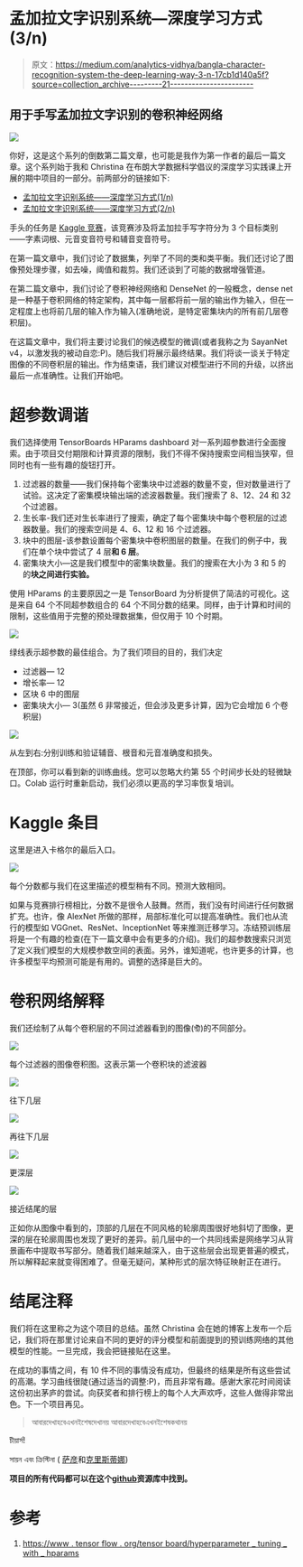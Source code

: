 # 孟加拉文字识别系统—深度学习方式(3/n)

> 原文：<https://medium.com/analytics-vidhya/bangla-character-recognition-system-the-deep-learning-way-3-n-17cb1d140a5f?source=collection_archive---------21----------------------->

## 用于手写孟加拉文字识别的卷积神经网络

![](img/1dbd5868843848116005d2e12a9b0acf.png)

你好，这是这个系列的倒数第二篇文章，也可能是我作为第一作者的最后一篇文章。这个系列始于我和 Christina 在布朗大学数据科学倡议的深度学习实践课上开展的期中项目的一部分。前两部分的链接如下:

*   [孟加拉文字识别系统——深度学习方式(1/n)](/@sayansamanta/bangla-character-recognition-system-the-deep-learning-way-1-n-8671a33a7860)
*   [孟加拉文字识别系统——深度学习方式(2/n)](/@sayansamanta/bangla-character-recognition-system-the-deep-learning-way-2-n-d5b16333d77b)

手头的任务是 [Kaggle 竞赛](https://www.kaggle.com/c/bengaliai-cv19)，该竞赛涉及将孟加拉手写字符分为 3 个目标类别——字素词根、元音变音符号和辅音变音符号。

在第一篇文章中，我们讨论了数据集，列举了不同的类和类平衡。我们还讨论了图像预处理步骤，如去噪，阈值和裁剪。我们还谈到了可能的数据增强管道。

在第二篇文章中，我们讨论了卷积神经网络和 DenseNet 的一般概念，dense net 是一种基于卷积网络的特定架构，其中每一层都将前一层的输出作为输入，但在一定程度上也将前几层的输入作为输入(准确地说，是特定密集块内的所有前几层卷积层)。

在这篇文章中，我们将主要讨论我们的候选模型的微调(或者我称之为 SayanNet v4，以激发我的被动自恋:P)。随后我们将展示最终结果。我们将谈一谈关于特定图像的不同卷积层的输出。作为结束语，我们建议对模型进行不同的升级，以挤出最后一点准确性。让我们开始吧。

# 超参数调谐

我们选择使用 TensorBoards HParams dashboard 对一系列超参数进行全面搜索。由于项目交付期限和计算资源的限制，我们不得不保持搜索空间相当狭窄，但同时也有一些有趣的旋钮打开。

1.  过滤器的数量——我们保持每个密集块中过滤器的数量不变，但对数量进行了试验。这决定了密集模块输出端的滤波器数量。我们搜索了 8、12、24 和 32 个过滤器。
2.  生长率-我们还对生长率进行了搜索，确定了每个密集块中每个卷积层的过滤器数量。我们的搜索空间是 4、6、12 和 16 个过滤器。
3.  块中的图层-该参数设置每个密集块中卷积图层的数量。在我们的例子中，我们在单个块中尝试了 4 层**和 6 层**。
4.  密集块大小—这是我们模型中的密集块数量。我们的搜索在大小为 3 和 5 的的**块之间进行实验。**

使用 HParams 的主要原因之一是 TensorBoard 为分析提供了简洁的可视化。这是来自 64 个不同超参数组合的 64 个不同分数的结果。同样，由于计算和时间的限制，这些值用于完整的预处理数据集，但仅用于 10 个时期。

![](img/437458116ef4139b13cb204ab19ecd6e.png)

绿线表示超参数的最佳组合。为了我们项目的目的，我们决定

*   过滤器— 12
*   增长率— 12
*   区块 6 中的图层
*   密集块大小— 3(虽然 6 非常接近，但会涉及更多计算，因为它会增加 6 个卷积层)

![](img/baf8d6a66a8bd337021a0465499b96f7.png)

从左到右:分别训练和验证辅音、根音和元音准确度和损失。

在顶部，你可以看到新的训练曲线。您可以忽略大约第 55 个时间步长处的轻微缺口。Colab 运行时重新启动，我们必须以更高的学习率恢复培训。

# Kaggle 条目

这里是进入卡格尔的最后入口。

![](img/4d1cdd3646a090d5ace87cbbaea3ca97.png)

每个分数都与我们在这里描述的模型稍有不同。预测大致相同。

如果与竞赛排行榜相比，分数不是很令人鼓舞。然而，我们没有时间进行任何数据扩充。也许，像 AlexNet 所做的那样，局部标准化可以提高准确性。我们也从流行的模型如 VGGnet、ResNet、InceptionNet 等来推测迁移学习。冻结预训练层将是一个有趣的检查(在下一篇文章中会有更多的介绍)。我们的超参数搜索只浏览了定义我们模型的大规模参数空间的表面。另外，谁知道呢，也许更多的计算，也许多模型平均预测可能是有用的。调整的选择是巨大的。

# 卷积网络解释

我们还绘制了从每个卷积层的不同过滤器看到的图像(স্ট্রী)的不同部分。

![](img/766c5cf4c6fc4239a7e756347e4f0901.png)

每个过滤器的图像卷积图。这表示第一个卷积块的滤波器

![](img/a971e3e44849e7e9144e800ec37b45c2.png)

往下几层

![](img/ea6f50a0b5e13da6db9daceac8c971c6.png)

再往下几层

![](img/c21d29f45be838aa41fcbcbc5008caa2.png)

更深层

![](img/3570951133c5860c723f7361600e220d.png)

接近结尾的层

正如你从图像中看到的，顶部的几层在不同风格的轮廓周围很好地斜切了图像，更深的层在轮廓周围也发现了更好的差异。前几层中的一个共同线索是网络学习从背景画布中提取书写部分。随着我们越来越深入，由于这些层会出现更普遍的模式，所以解释起来就变得困难了。但毫无疑问，某种形式的层次特征映射正在进行。

# 结尾注释

我们将在这里称之为这个项目的总结。虽然 Christina 会在她的博客上发布一个后记，我们将在那里讨论来自不同的更好的评分模型和前面提到的预训练网络的其他模型的性能。一旦完成，我会把链接贴在这里。

在成功的事情之间，有 10 件不同的事情没有成功，但最终的结果是所有这些尝试的高潮。学习曲线很陡(通过适当的调整:P)，而且非常有趣。感谢大家花时间阅读这份初出茅庐的尝试。向获奖者和排行榜上的每个人大声欢呼，这些人做得非常出色。下一个项目再见。

> আবারদেখাহবেএখনইশেষদেখানয়
> আবারদেখাহবেএখনইশেষকথানয়

চীয়ার্স!

সায়ন এবং ক্রিস্টিনা
( [萨彦](https://medium.com/u/9e9e4910bc48?source=post_page-----17cb1d140a5f--------------------------------)和[克里斯蒂娜](https://medium.com/u/45dbeb02fb04?source=post_page-----17cb1d140a5f--------------------------------))

**项目的所有代码都可以在这个**[**github**](https://github.com/reach2sayan/Bengali-Grapheme_DATA2040)**资源库中找到。**

# 参考

1.  [https://www . tensor flow . org/tensor board/hyperparameter _ tuning _ with _ hparams](https://www.tensorflow.org/tensorboard/hyperparameter_tuning_with_hparams)